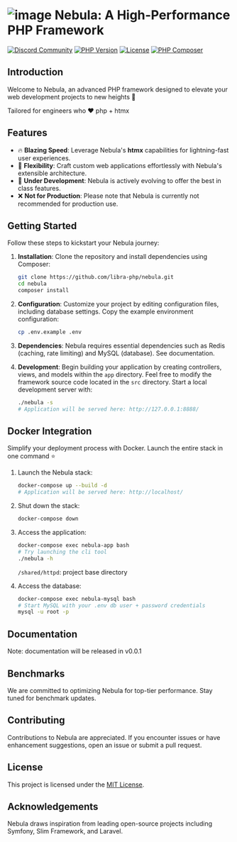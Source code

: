 # ![image](https://avatars.githubusercontent.com/u/99982570?s=28&v=4) Nebula: A High-Performance PHP Framework

[![Discord Community](https://discordapp.com/api/guilds/1139362100821626890/widget.png?style=shield)](https://discord.gg/RMhUmHmNak)
[![PHP Version](https://img.shields.io/badge/php-%3E%3D8.0-8892BF.svg)](https://www.php.net/)
[![License](https://img.shields.io/badge/license-MIT-blue.svg)](https://opensource.org/licenses/MIT)
[![PHP Composer](https://github.com/libra-php/nebula/actions/workflows/php.yml/badge.svg?branch=main)](https://github.com/libra-php/nebula/actions/workflows/php.yml)


## Introduction

Welcome to Nebula, an advanced PHP framework designed to elevate your web development projects to new heights 🚀

Tailored for engineers who ❤️  php + htmx


## Features

- 🔥 **Blazing Speed**: Leverage Nebula's **htmx** capabilities for lightning-fast user experiences.
- 🥷 **Flexibility**: Craft custom web applications effortlessly with Nebula's extensible architecture.
- 👷 **Under Development**: Nebula is actively evolving to offer the best in class features.
- ❌ **Not for Production**: Please note that Nebula is currently not recommended for production use.


## Getting Started

Follow these steps to kickstart your Nebula journey:

1. **Installation**: Clone the repository and install dependencies using Composer:
   ```bash
   git clone https://github.com/libra-php/nebula.git
   cd nebula
   composer install
   ```

2. **Configuration**: Customize your project by editing configuration files, including database settings. Copy the example environment configuration:
   ```bash
   cp .env.example .env
   ```

3. **Dependencies**: Nebula requires essential dependencies such as Redis (caching, rate limiting) and MySQL (database). See documentation.

4. **Development**: Begin building your application by creating controllers, views, and models within the `app` directory. Feel free to modify the framework source code located in the  `src` directory. Start a local development server with:
   ```bash
   ./nebula -s
   # Application will be served here: http://127.0.0.1:8888/
   ```


## Docker Integration

Simplify your deployment process with Docker. Launch the entire stack in one command ⭐

1. Launch the Nebula stack:
   ```bash
   docker-compose up --build -d
   # Application will be served here: http://localhost/
   ```

2. Shut down the stack:
   ```bash
   docker-compose down
   ```

3. Access the application:
   ```bash
   docker-compose exec nebula-app bash
   # Try launching the cli tool
   ./nebula -h
   ```

   `/shared/httpd`: project base directory

4. Access the database:
   ```bash
   docker-compose exec nebula-mysql bash
   # Start MySQL with your .env db user + password credentials
   mysql -u root -p
   ```


## Documentation

Note: documentation will be released in v0.0.1


## Benchmarks

We are committed to optimizing Nebula for top-tier performance. Stay tuned for benchmark updates.


## Contributing

Contributions to Nebula are appreciated. If you encounter issues or have enhancement suggestions, open an issue or submit a pull request.


## License

This project is licensed under the [MIT License](https://github.com/libra-php/nebula/blob/main/LICENSE).


## Acknowledgements

Nebula draws inspiration from leading open-source projects including Symfony, Slim Framework, and Laravel.
